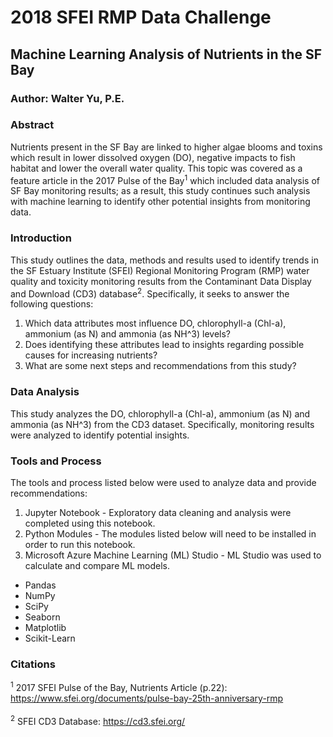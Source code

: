 # 2018 SFEI RMP Data Challenge

## Machine Learning Analysis of Nutrients in the SF Bay

### Author: Walter Yu, P.E.

### Abstract

Nutrients present in the SF Bay are linked to higher algae blooms and toxins which result in lower dissolved oxygen (DO), negative impacts to fish habitat and lower the overall water quality. This topic was covered as a feature article in the 2017 Pulse of the Bay<sup>1</sup> which included data analysis of SF Bay monitoring results; as a result, this study continues such analysis with machine learning to identify other potential insights from monitoring data.

### Introduction

This study outlines the data, methods and results used to identify trends in the SF Estuary Institute (SFEI) Regional Monitoring Program (RMP) water quality and toxicity monitoring results from the Contaminant Data Display and Download (CD3) database<sup>2</sup>. Specifically, it seeks to answer the following questions:

1. Which data attributes most influence DO, chlorophyll-a (Chl-a), ammonium (as N) and ammonia (as NH^3) levels?
2. Does identifying these attributes lead to insights regarding possible causes for increasing nutrients?
3. What are some next steps and recommendations from this study?

### Data Analysis

This study analyzes the DO, chlorophyll-a (Chl-a), ammonium (as N) and ammonia (as NH^3) from the CD3 dataset. Specifically, monitoring results were analyzed to identify potential insights.

### Tools and Process

The tools and process listed below were used to analyze data and provide recommendations:

1. Jupyter Notebook - Exploratory data cleaning and analysis were completed using this notebook.
2. Python Modules - The modules listed below will need to be installed in order to run this notebook.
3. Microsoft Azure Machine Learning (ML) Studio - ML Studio was used to calculate and compare ML models.

  * Pandas
  * NumPy
  * SciPy
  * Seaborn
  * Matplotlib
  * Scikit-Learn

### Citations

<sup>1</sup> 2017 SFEI Pulse of the Bay, Nutrients Article (p.22): https://www.sfei.org/documents/pulse-bay-25th-anniversary-rmp
<br></br>
<sup>2</sup> SFEI CD3 Database: https://cd3.sfei.org/
<br></br>
